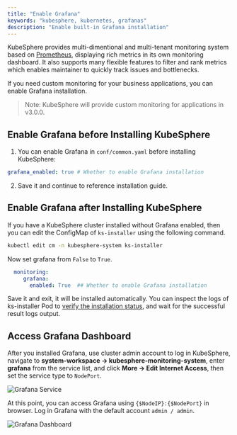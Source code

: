 ```yaml
---
title: "Enable Grafana"
keywords: "kubesphere, kubernetes, grafanas"
description: "Enable built-in Grafana installation"
---
```


KubeSphere provides multi-dimentional and multi-tenant monitoring system based on [Prometheus](https://prometheus.io/), displaying rich metrics in its own monitoring dashboard. It also supports many flexible features to filter and rank metrics which enables maintainer to quickly track issues and bottlenecks.  

If you need custom monitoring for your business applications, you can enable Grafana installation.

> Note: KubeSphere will provide custom monitoring for applications in v3.0.0.

## Enable Grafana before Installing KubeSphere

1. You can enable Grafana in `conf/common.yaml` before installing KubeSphere:

```yaml
grafana_enabled: true # Whether to enable Grafana installation
```

2. Save it and continue to reference installation guide.

## Enable Grafana after Installing KubeSphere

If you have a KubeSphere cluster installed without Grafana enabled, then you can edit the ConfigMap of `ks-installer` using the following command.

```bash
kubectl edit cm -n kubesphere-system ks-installer
```

Now set grafana from `False` to `True`.

```yaml
  monitoring:
     grafana:
       enabled: True  ## Whether to enable Grafana installation
```

Save it and exit, it will be installed automatically. You can inspect the logs of ks-installer Pod to [verify the installation status](../verify-components), and wait for the successful result logs output.

## Access Grafana Dashboard

After you installed Grafana, use cluster admin account to log in KubeSphere, navigate to **system-workspace → kubesphere-monitoring-system**, enter **grafana** from the service list, and click **More → Edit Internet Access**, then set the service type to `NodePort`.

![Grafana Service](https://pek3b.qingstor.com/kubesphere-docs/png/20200214094715.png)

At this point, you can access Grafana using `{$NodeIP}:{$NodePort}` in browser. Log in Grafana with the default account `admin / admin`.

![Grafana Dashboard](https://pek3b.qingstor.com/kubesphere-docs/png/20191129223339.png)
